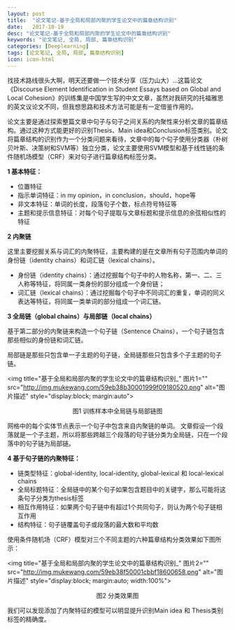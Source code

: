 ```yaml
---
layout: post
title:  "论文笔记-基于全局和局部内聚的学生论文中的篇章结构识别"
date:   2017-10-19
desc: "论文笔记-基于全局和局部内聚的学生论文中的篇章结构识别"
keywords: "论文笔记, 全局, 局部, 篇章结构识别"
categories: [Deeplearning]
tags: [论文笔记, 全局, 局部, 篇章结构识别]
icon: icon-html
---
```


找技术路线很头大啊，明天还要做一个技术分享（压力山大）...这篇论文《Discourse Element Identification in Student Essays based on Global and Local Cohesion》的训练集是中国学生写的中文文章，虽然对我研究的托福雅思的英文议论文不同，但我想思路和技术方法可能是有一定借鉴作用的。

论文主要是通过探索整篇文章中句子与句子之间关系的内聚性来分析文章的篇章结构。通过这种方式能更好的识别Thesis、Main idea和Conclusion标签类别。论文将篇章结构的识别作为一个分类问题来看待，文章中的每个句子使用分类器（朴树贝叶斯、决策树和SVM等）独立分类，论文主要使用SVM模型和基于线性链的条件随机场模型（CRF）来对句子进行篇章结构标签分类。

**1 基本特征：**

* 位置特征
* 指示单词特征：in my opinion，in conclusion，should，hope等
* 非文本特征：单词的长度，段落句子个数，标点符号特征等
* 主题和提示信息特征：对每个句子提取与文章标题和提示信息的余弦相似性的特征

**2 内聚链**

这里主要挖掘关系与词汇的内聚特征，主要构建的是在文章所有句子范围内单词的身份链（identity chains）和词汇链（lexical chains）。

* 身份链（identity chains）：通过挖掘每个句子中的人物名称，第一、二、三人称等特征，将同属一类身份的部分组成一个身份链；
* 词汇链（lexical chains）：通过挖掘每个句子中不同词汇的重复，单词的同义表达等特征，将同属一类单词的部分组成一个词汇链。

**3 全局链（global chains）与局部链（local chains）**

基于第二部分的内聚链来构造一个句子链（Sentence Chains），一个句子链包含那些相似的身份链和词汇链。

局部链是那些只包含单一子主题的句子链，全局链那些只包含多个子主题的句子链。

<img title="基于全局和局部内聚的学生论文中的篇章结构识别_" 图片1="" src="http://img.mukewang.com/59eb38b30001999f09180520.png" alt="图片描述" style="display:block; margin:auto">

<p style="text-align:center">图1 训练样本中全局链与局部链图</p>

网格中的每个实体节点表示一个句子中包含来自内聚链的单词。
文章假设一个段落就是一个子主题，所以将那些跨越三个段落的句子链分类为全局链，只在一个段落中的句子链为局部链。

**4 基于句子链的内聚特征：**

* 链类型特征：global-identity, local-identity, global-lexical 和 local-lexical chains
* 全局标题特征：全局链中的某个句子如果包含题目中的关键字，那么可能将这条句子分类为thesis标签
* 相互作用特征：如果两个句子链中有超过1个共同句子，则认为两个句子链相互作用
* 结构特征：句子链覆盖句子或段落的最大数和平均数

使用条件随机场（CRF）模型对三个不同主题的六种篇章结构分类效果如下图所示：

<img title="基于全局和局部内聚的学生论文中的篇章结构识别_" 图片2="" src="http://img.mukewang.com/59eb38f50001cbbf18600658.png" alt="图片描述" style="display:block; margin:auto; width:100%">

<p style="text-align:center">图2 分类效果图</p>

我们可以发现添加了内聚特征的模型可以明显提升识别Main idea 和 Thesis类别标签的精确度。